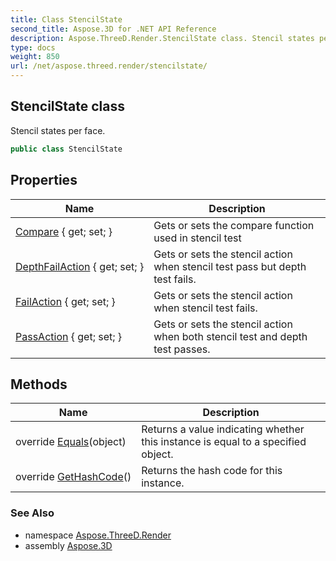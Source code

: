 ```yaml
---
title: Class StencilState
second_title: Aspose.3D for .NET API Reference
description: Aspose.ThreeD.Render.StencilState class. Stencil states per face
type: docs
weight: 850
url: /net/aspose.threed.render/stencilstate/
---
```

## StencilState class

Stencil states per face.

```csharp
public class StencilState
```

## Properties

| Name | Description |
| --- | --- |
| [Compare](../../aspose.threed.render/stencilstate/compare/) { get; set; } | Gets or sets the compare function used in stencil test |
| [DepthFailAction](../../aspose.threed.render/stencilstate/depthfailaction/) { get; set; } | Gets or sets the stencil action when stencil test pass but depth test fails. |
| [FailAction](../../aspose.threed.render/stencilstate/failaction/) { get; set; } | Gets or sets the stencil action when stencil test fails. |
| [PassAction](../../aspose.threed.render/stencilstate/passaction/) { get; set; } | Gets or sets the stencil action when both stencil test and depth test passes. |

## Methods

| Name | Description |
| --- | --- |
| override [Equals](../../aspose.threed.render/stencilstate/equals/)(object) | Returns a value indicating whether this instance is equal to a specified object. |
| override [GetHashCode](../../aspose.threed.render/stencilstate/gethashcode/)() | Returns the hash code for this instance. |

### See Also

* namespace [Aspose.ThreeD.Render](../../aspose.threed.render/)
* assembly [Aspose.3D](../../)


